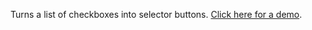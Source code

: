 Turns a list of checkboxes into selector buttons. [Click here for a demo](http://markashleybell.github.com/mab.jquery.checkbuttons/).